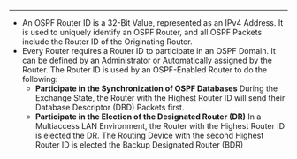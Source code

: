 
---
- An OSPF Router ID is a 32-Bit Value, represented as an IPv4 Address.
  It is used to uniquely identify an OSPF Router, and all OSPF Packets include the Router ID of the Originating Router.
- Every Router requires a Router ID to participate in an OSPF Domain.
  It can be defined by an Administrator or Automatically assigned by the Router.
  The Router ID is used by an OSPF-Enabled Router to do the following:
  - **Participate in the Synchronization of OSPF Databases** 
    During the Exchange State, the Router with the Highest Router ID will send their Database Descriptor (DBD) Packets first.
  - **Participate in the Election of the Designated Router (DR)**
    In a Multiaccess LAN Environment, the Router with the Highest Router ID is elected the DR.
    The Routing Device with the second Highest Router ID is elected the Backup Designated Router (BDR)
